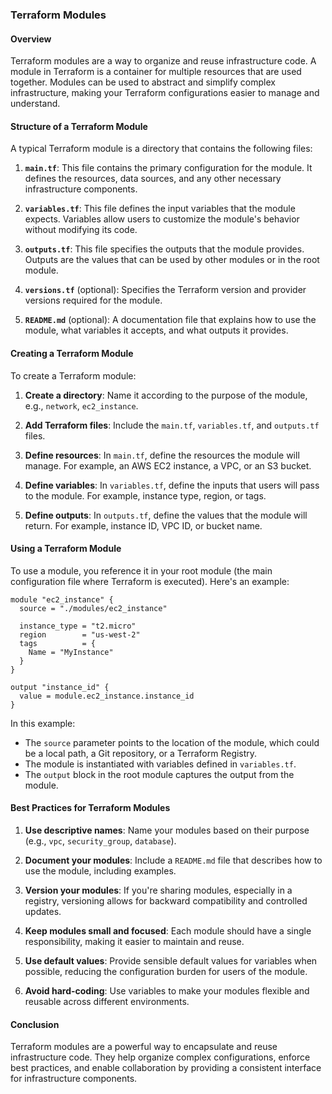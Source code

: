### Terraform Modules

#### Overview
Terraform modules are a way to organize and reuse infrastructure code. A module in Terraform is a container for multiple resources that are used together. Modules can be used to abstract and simplify complex infrastructure, making your Terraform configurations easier to manage and understand.

#### Structure of a Terraform Module
A typical Terraform module is a directory that contains the following files:

1. **`main.tf`**: This file contains the primary configuration for the module. It defines the resources, data sources, and any other necessary infrastructure components.

2. **`variables.tf`**: This file defines the input variables that the module expects. Variables allow users to customize the module's behavior without modifying its code.

3. **`outputs.tf`**: This file specifies the outputs that the module provides. Outputs are the values that can be used by other modules or in the root module.

4. **`versions.tf`** (optional): Specifies the Terraform version and provider versions required for the module.

5. **`README.md`** (optional): A documentation file that explains how to use the module, what variables it accepts, and what outputs it provides.

#### Creating a Terraform Module
To create a Terraform module:

1. **Create a directory**: Name it according to the purpose of the module, e.g., `network`, `ec2_instance`.

2. **Add Terraform files**: Include the `main.tf`, `variables.tf`, and `outputs.tf` files.

3. **Define resources**: In `main.tf`, define the resources the module will manage. For example, an AWS EC2 instance, a VPC, or an S3 bucket.

4. **Define variables**: In `variables.tf`, define the inputs that users will pass to the module. For example, instance type, region, or tags.

5. **Define outputs**: In `outputs.tf`, define the values that the module will return. For example, instance ID, VPC ID, or bucket name.

#### Using a Terraform Module
To use a module, you reference it in your root module (the main configuration file where Terraform is executed). Here's an example:

```hcl
module "ec2_instance" {
  source = "./modules/ec2_instance"

  instance_type = "t2.micro"
  region        = "us-west-2"
  tags          = {
    Name = "MyInstance"
  }
}

output "instance_id" {
  value = module.ec2_instance.instance_id
}
```

In this example:

- The `source` parameter points to the location of the module, which could be a local path, a Git repository, or a Terraform Registry.
- The module is instantiated with variables defined in `variables.tf`.
- The `output` block in the root module captures the output from the module.

#### Best Practices for Terraform Modules
1. **Use descriptive names**: Name your modules based on their purpose (e.g., `vpc`, `security_group`, `database`).

2. **Document your modules**: Include a `README.md` file that describes how to use the module, including examples.

3. **Version your modules**: If you're sharing modules, especially in a registry, versioning allows for backward compatibility and controlled updates.

4. **Keep modules small and focused**: Each module should have a single responsibility, making it easier to maintain and reuse.

5. **Use default values**: Provide sensible default values for variables when possible, reducing the configuration burden for users of the module.

6. **Avoid hard-coding**: Use variables to make your modules flexible and reusable across different environments.

#### Conclusion
Terraform modules are a powerful way to encapsulate and reuse infrastructure code. They help organize complex configurations, enforce best practices, and enable collaboration by providing a consistent interface for infrastructure components.